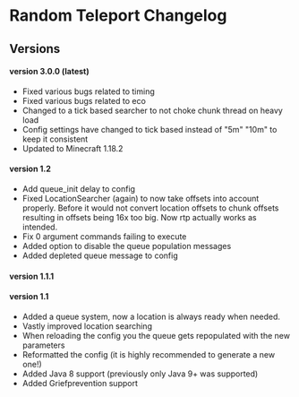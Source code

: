 # Random Teleport Changelog

## Versions

#### version 3.0.0 (latest)

- Fixed various bugs related to timing
- Fixed various bugs related to eco
- Changed to a tick based searcher to not choke chunk thread on heavy load
- Config settings have changed to tick based instead of "5m" "10m" to keep it consistent
- Updated to Minecraft 1.18.2

#### version 1.2

- Add queue_init delay to config
- Fixed LocationSearcher (again) to now take offsets into account properly. Before it would not convert location offsets
  to chunk offsets resulting in offsets being 16x too big. Now rtp actually works as intended.
- Fix 0 argument commands failing to execute
- Added option to disable the queue population messages
- Added depleted queue message to config

#### version 1.1.1

#### version 1.1
- Added a queue system, now a location is always ready when needed. 
- Vastly improved location searching
- When reloading the config you the queue gets repopulated with the new parameters
- Reformatted the config (it is highly recommended to generate a new one!)
- Added Java 8 support (previously only Java 9+ was supported)
- Added Griefprevention support